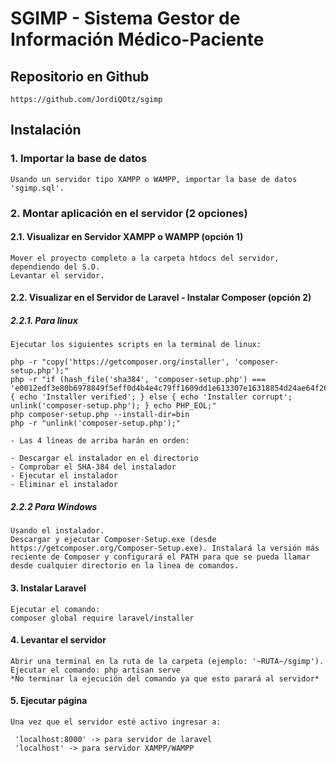 # SGIMP - Sistema Gestor de Información Médico-Paciente

## Repositorio en Github
	https://github.com/JordiQOtz/sgimp

## Instalación
### 1. Importar la base de datos
	Usando un servidor tipo XAMPP o WAMPP, importar la base de datos 'sgimp.sql'.
	
### 2. Montar aplicación en el servidor (2 opciones)
	
#### 2.1. Visualizar en Servidor XAMPP o WAMPP (opción 1)
	Mover el proyecto completo a la carpeta htdocs del servidor, dependiendo del S.O.
	Levantar el servidor.
	
#### 2.2. Visualizar en el Servidor de Laravel - Instalar Composer (opción 2)

##### 2.2.1. Para linux
	Ejecutar los siguientes scripts en la terminal de linux:
	
	php -r "copy('https://getcomposer.org/installer', 'composer-setup.php');"
	php -r "if (hash_file('sha384', 'composer-setup.php') === 'e0012edf3e80b6978849f5eff0d4b4e4c79ff1609dd1e613307e16318854d24ae64f26d17af3ef0bf7cfb710ca74755a') { echo 'Installer verified'; } else { echo 'Installer corrupt'; unlink('composer-setup.php'); } echo PHP_EOL;"
	php composer-setup.php --install-dir=bin
	php -r "unlink('composer-setup.php');"
	
	- Las 4 líneas de arriba harán en orden:
	
	- Descargar el instalador en el directorio 
	- Comprobar el SHA-384 del instalador
	- Ejecutar el instalador
	- Eliminar el instalador
	
##### 2.2.2 Para Windows
	Usando el instalador.
	Descargar y ejecutar Composer-Setup.exe (desde https://getcomposer.org/Composer-Setup.exe). Instalará la versión más reciente de Composer y configurará el PATH para que se pueda llamar desde cualquier directorio en la linea de comandos.
	
#### 3. Instalar Laravel
	Ejecutar el comando:
	composer global require laravel/installer

#### 4. Levantar el servidor
	Abrir una terminal en la ruta de la carpeta (ejemplo: '~RUTA~/sgimp').
	Ejecutar el comando: php artisan serve
	*No terminar la ejecución del comando ya que esto parará al servidor*

#### 5. Ejecutar página
	Una vez que el servidor esté activo ingresar a:
	
	 'localhost:8000' -> para servidor de laravel
	 'localhost' -> para servidor XAMPP/WAMPP
